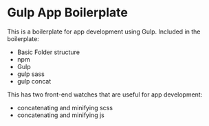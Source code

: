 # Gulp App Boilerplate

This is a boilerplate for app development using Gulp. Included in the boilerplate:
- Basic Folder structure
- npm
- Gulp
- gulp sass
- gulp concat

This has two front-end watches that are useful for app development:
- concatenating and minifying scss
- concatenating and minifying js

